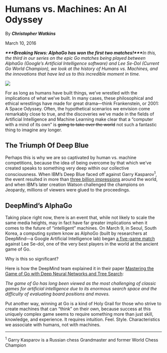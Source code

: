 <!DOCTYPE html>
<html lang="en">
<head>

</head>
<body>
<h1>Humans vs. Machines: An AI Odyssey</h1>
<p>By <strong><i>Christopher Watkins</i></strong> </p>

<p>March 10, 2016</p>
<p><em><strong>***Breaking News: AlphaGo has won the first two matches!***</strong><i>In this, the third in our series on the epic Go matches being played between AlphaGo (Google’s Artificial Intelligence software) and Lee Se-Dol (Current Go World Champion), we look at the history of Humans vs. Machines, and the innovations that have led us to this incredible moment in time.
</em></i></p>
<a href="/"><img src="http://i2.wp.com/blog.udacity.com/wp-content/uploads/2016/03/56df2490a351d802222160.gif"></a>
<p>For as long as humans have built things, we’ve wrestled with the implications of what we’ve built. In many cases, these philosophical and ethical wrestlings have made for great drama—think Frankenstein, or 2001: A Space Odyssey. Often, the hypothetical scenarios we envision come remarkably close to true, and the discoveries we’ve made in the fields of Artificial Intelligence and Machine Learning make clear that a “computer with a mind of its own” is <s>going to take over the world</s> not such a fantastic thing to imagine any longer.</p>
<h2>The Triumph Of Deep Blue</h2>
<p>Perhaps this is why we are so captivated by human vs. machine competitions, because the idea of being overcome by that which we’ve created speaks to something very deep within our collective consciousness. When IBM’s Deep Blue faced off against Garry Kasparov<sup>1</sup>, the event resulted in more than <a href="http://www-03.ibm.com/ibm/history/ibm100/us/en/icons/deepblue/">three billion impressions</a> around the world, and when IBM’s later creation Watson challenged the champions on Jeopardy, millions of viewers were glued to the proceedings.</p>

<h2>DeepMind’s AlphaGo</h2>
<p>Taking place right now, there is an event that, while not likely to scale the same media heights, may in fact have far greater implications when it comes to the future of “intelligent” machines. On March 9, in Seoul, South Korea, a computing system know as AlphoGo (built by researchers at DeepMind—a Google Artificial Intelligence lab) began <a href="http://venturebeat.com/2016/02/04/youtube-will-livestream-googles-ai-playing-go-superstar-lee-sedol-in-march/">a five-game match</a> against Lee Se-dol, one of the very best players in the world at the ancient game of Go.</p>
<p>Why is this so significant?</p>
<p>Here is how the DeepMind team explained it in their paper <a href="http://airesearch.com/wp-content/uploads/2016/01/deepmind-mastering-go.pdf">Mastering the Game of Go with Deep Neural Networks and Tree Search</a>:</p>
<p><i>The game of Go has long been viewed as the most challenging of classic games for artificial intelligence due to its enormous search space and the difficulty of evaluating board positions and moves.</i></p>
<p>Put another way, winning at Go is a kind of Holy Grail for those who strive to create machines that can “think” on their own, because success at this uniquely complex game seems to require something more than just skill, knowledge, and experience. It requires intuition. Feel. Style. Characteristics we associate with humans, not with machines.
<hr>
<p><sup>1</sup> Garry Kasparov is a Russian chess Grandmaster and former World Chess Champion</p>
</hr>
</body>
</html>
